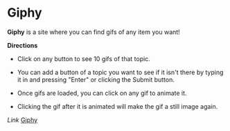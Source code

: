 # Giphy

**Giphy** is a site where you can find gifs of any item you want!

**Directions** 
* Click on any button to see 10 gifs of that topic.

* You can add a button of a topic you want to see if it isn't there by typing it in and pressing "Enter" or clicking the Submit button.

* Once gifs are loaded, you can click on any gif to animate it. 

* Clicking the gif after it is animated will make the gif a still image again.

_Link_
[Giphy](https://chlee83.github.io/giphy/)